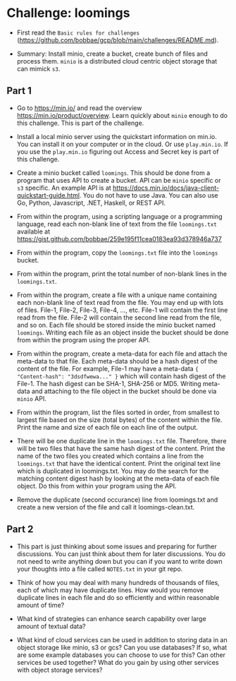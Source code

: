 # Challenge: loomings

* First read the `Basic rules for challenges` (https://github.com/bobbae/gcp/blob/main/challenges/README.md). 

* Summary: Install minio, create a bucket, create bunch of files and process them. `minio` is a distributed cloud centric object storage that can mimick `s3`.

## Part 1

* Go to https://min.io/ and read the overview https://min.io/product/overview. Learn 
 quickly about `minio` enough to do this challenge. This is part of the challenge.

* Install a local minio server using the quickstart information on min.io.  You
can install it on your computer or in the cloud. Or use `play.min.io`. If you use
the `play.min.io` figuring out Access and Secret key is part of this challenge.

* Create a minio bucket called `loomings`.  This should be done from a program that uses
API to create a bucket.  API can be `minio` specific or `s3` specific. An example API
is at https://docs.min.io/docs/java-client-quickstart-guide.html.  You do not have
to use Java. You can also use Go, Python, Javascript, .NET, Haskell, or REST API.

* From within the program, using a scripting language or a programming language, 
read each non-blank line of text from the file `loomings.txt` 
available at https://gist.github.com/bobbae/259e195f11cea0183ea93d378946a737

* From within the program, copy the `loomings.txt` file into the `loomings` bucket.

* From within the program, print the total number of non-blank 
lines in the `loomings.txt`.

* From within the program, create a file with a unique name containing 
each  non-blank line of  text read from  the file.
You may end up with lots of files. File-1, File-2, File-3, File-4, ..., etc.
File-1 will contain the first line read from the file. File-2 will contain the second line
read from the file, and so on.
Each file should be stored inside the minio bucket named `loomings`.  Writing each file
as an object inside the bucket should be done from within the program using the proper
API.

* From within the program, create a meta-data for each file and attach the meta-data to that file. 
Each meta-data should be a hash digest of the content of the file.
For example, File-1 may have a meta-data `{ "Content-hash": "3dsdfwewa..." }` 
which will contain hash digest of the File-1. The hash digest can be SHA-1, SHA-256 or MD5.  Writing meta-data and attaching to
the file object in the bucket should be done via `minio` API.

* From within the program, list the files sorted in order, from smallest to largest file based on the size (total bytes) of the content within the file. 
Print the name and size of each file on each line of the output.

* There will be one duplicate line in the `loomings.txt` file. Therefore, there will be two files that have the same hash digest of the content.  Print the name of the two files you created which contains a line from the `loomings.txt` that have the identical content.  Print  the original text line which is duplicated in loomings.txt. You may do the search 
for the matching content digest hash by looking at the meta-data of each file object. Do this from within your program using the API.

* Remove the duplicate (second occurance) line from loomings.txt 
and create a new version of the file and call it loomings-clean.txt.

## Part 2

* This part is just thinking about some issues and preparing for further discussions. You can just think about them for later discussions. You do not need to write anything down but you can if you want to write down your thoughts into a file called `NOTES.txt` in your git repo.

* Think of how you may deal with many hundreds of thousands of files, each of which may have duplicate lines. How would you remove duplicate lines in each file and do so efficiently and within reasonable amount of time?

* What kind of strategies can enhance search capability over large amount of textual data?

* What kind of cloud services can be used in addition to storing data in an object storage like minio, s3 or gcs?  Can you use databases?  If so, what are some example databases
you can choose to use for this?  Can other services be used together? What do you gain by using other services with object storage services?

